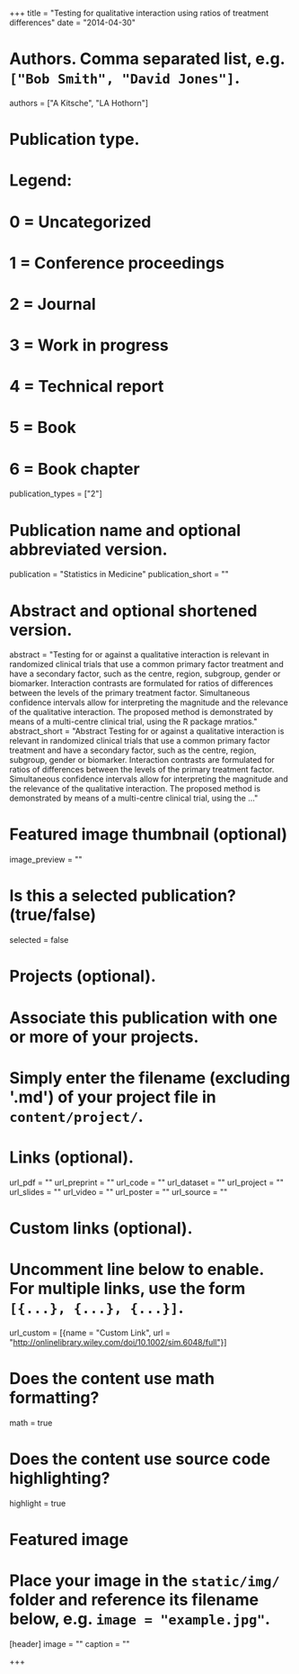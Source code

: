 +++
title = "Testing for qualitative interaction using ratios of treatment differences"
date = "2014-04-30"

# Authors. Comma separated list, e.g. `["Bob Smith", "David Jones"]`.
authors = ["A Kitsche", "LA Hothorn"]

# Publication type.
# Legend:
# 0 = Uncategorized
# 1 = Conference proceedings
# 2 = Journal
# 3 = Work in progress
# 4 = Technical report
# 5 = Book
# 6 = Book chapter
publication_types = ["2"]

# Publication name and optional abbreviated version.
publication = "Statistics in Medicine"
publication_short = ""

# Abstract and optional shortened version.
abstract = "Testing for or against a qualitative interaction is relevant in randomized clinical trials that use a common primary factor treatment and have a secondary factor, such as the centre, region, subgroup, gender or biomarker. Interaction contrasts are formulated for ratios of differences between the levels of the primary treatment factor. Simultaneous confidence intervals allow for interpreting the magnitude and the relevance of the qualitative interaction. The proposed method is demonstrated by means of a multi-centre clinical trial, using the R package mratios."
abstract_short = "Abstract Testing for or against a qualitative interaction is relevant in randomized clinical trials that use a common primary factor treatment and have a secondary factor, such as the centre, region, subgroup, gender or biomarker. Interaction contrasts are formulated for ratios of differences between the levels of the primary treatment factor. Simultaneous confidence intervals allow for interpreting the magnitude and the relevance of the qualitative interaction. The proposed method is demonstrated by means of a multi-centre clinical trial, using the ..."

# Featured image thumbnail (optional)
image_preview = ""

# Is this a selected publication? (true/false)
selected = false

# Projects (optional).
#   Associate this publication with one or more of your projects.
#   Simply enter the filename (excluding '.md') of your project file in `content/project/`.

# Links (optional).
url_pdf = ""
url_preprint = ""
url_code = ""
url_dataset = ""
url_project = ""
url_slides = ""
url_video = ""
url_poster = ""
url_source = ""

# Custom links (optional).
#   Uncomment line below to enable. For multiple links, use the form `[{...}, {...}, {...}]`.
url_custom = [{name = "Custom Link", url = "http://onlinelibrary.wiley.com/doi/10.1002/sim.6048/full"}]

# Does the content use math formatting?
math = true

# Does the content use source code highlighting?
highlight = true

# Featured image
# Place your image in the `static/img/` folder and reference its filename below, e.g. `image = "example.jpg"`.
[header]
image = ""
caption = ""

+++

